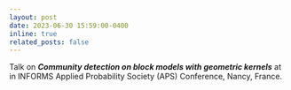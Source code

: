```yaml
---
layout: post
date: 2023-06-30 15:59:00-0400
inline: true
related_posts: false
---
```


Talk on ***Community detection on block models with geometric kernels*** at in INFORMS Applied Probability Society (APS) Conference, Nancy, France.  
